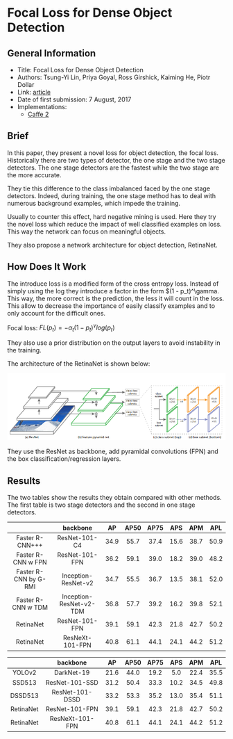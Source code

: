 # Focal Loss for Dense Object Detection

## General Information

- Title: Focal Loss for Dense Object Detection
- Authors: Tsung-Yi Lin, Priya Goyal, Ross Girshick, Kaiming He, Piotr Dollar
- Link: [article](https://arxiv.org/abs/1708.02002)
- Date of first submission: 7 August, 2017
- Implementations:
    - [Caffe 2](https://github.com/facebookresearch/Detectron)

## Brief

In this paper, they present a novel loss for object detection, the focal loss. Historically there are two types of detector, the one stage and the two stage detectors. The one stage detectors are the fastest while the two stage are the more accurate.

They tie this difference to the class imbalanced faced by the one stage detectors. Indeed, during training, the one stage method has to deal with numerous background examples, which impede the training.

Usually to counter this effect, hard negative mining is used. Here they try the novel loss which reduce the impact of well classified examples on loss. This way the network can focus on meaningful objects.

They also propose a network architecture for object detection, RetinaNet.

## How Does It Work

The introduce loss is a modified form of the cross entropy loss. Instead of simply using the log they introduce a factor in the form $(1 - p_t)^\gamma. This way, the more correct is the prediction, the less it will count in the loss. This allow to decrease the importance of easily classify examples and to only account for the difficult ones.

Focal loss: $FL(p_t) = - \alpha_t(1 - p_t)^\gamma log(p_t)$

They also use a prior distribution on the output layers to avoid instability in the training.

The architecture of the RetinaNet is shown below:

![pipeline](https://github.com/D3lt4lph4/papers/blob/master/docs/images/imagedetection/focalloss/network.png?raw=true "pipeline")

They use the ResNet as backbone, add pyramidal convolutions (FPN) and the box classification/regression layers.

## Results

The two tables show the results they obtain compared with other methods. The first table is two stage detectors and the second in one stage detectors.

| | backbone | AP | AP50 | AP75 | APS | APM | APL |
|:-:|:-:|:-:|:-:|:-:|:-:|:-:|:-:|
| Faster R-CNN+++ | ResNet-101-C4 | 34.9 | 55.7 | 37.4 | 15.6 | 38.7 | 50.9 |
| Faster R-CNN w FPN | ResNet-101-FPN | 36.2 | 59.1 | 39.0 | 18.2 | 39.0 | 48.2 |
| Faster R-CNN by G-RMI | Inception-ResNet-v2 | 34.7 | 55.5 | 36.7 | 13.5 | 38.1 | 52.0 |
| Faster R-CNN w TDM | Inception-ResNet-v2-TDM | 36.8 | 57.7 | 39.2 | 16.2 | 39.8 | 52.1 |
| RetinaNet | ResNet-101-FPN | 39.1 | 59.1 | 42.3 | 21.8 | 42.7 | 50.2 |
| RetinaNet | ResNeXt-101-FPN | 40.8 | 61.1 | 44.1 | 24.1 | 44.2 | 51.2 |

| | backbone | AP | AP50 | AP75 | APS | APM | APL | 
|:-:|:-:|:-:|:-:|:-:|:-:|:-:|:-:|
| YOLOv2 | DarkNet-19 | 21.6 | 44.0 | 19.2 | 5.0 | 22.4 | 35.5 |
| SSD513 | ResNet-101-SSD | 31.2 | 50.4 | 33.3 | 10.2 | 34.5 | 49.8 |
| DSSD513 | ResNet-101-DSSD | 33.2 | 53.3 | 35.2 | 13.0 | 35.4 | 51.1 |
| RetinaNet | ResNet-101-FPN | 39.1 | 59.1 | 42.3 | 21.8 | 42.7 | 50.2 |
| RetinaNet | ResNeXt-101-FPN | 40.8 | 61.1 | 44.1 | 24.1 | 44.2 | 51.2 |